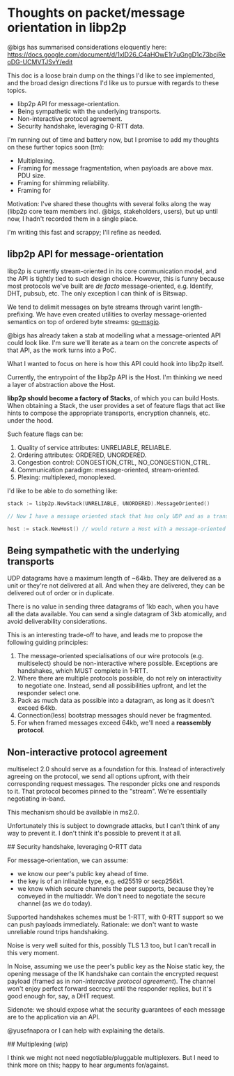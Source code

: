 # Thoughts on packet/message orientation in libp2p

@bigs has summarised considerations eloquently here:
https://docs.google.com/document/d/1xlD26_C4aHOwE1r7uGngD1c73bcjReoDG-UCMVTJSvY/edit

This doc is a loose brain dump on the things I'd like to see implemented, and
the broad design directions I'd like us to pursue with regards to these topics.

* libp2p API for message-orientation.
* Being sympathetic with the underlying transports.
* Non-interactive protocol agreement.
* Security handshake, leveraging 0-RTT data.

I'm running out of time and battery now, but I promise to add my thoughts on
these further topics soon (tm):

* Multiplexing.
* Framing for message fragmentation, when payloads are above max. PDU size.
* Framing for shimming reliability.
* Framing for 

Motivation: I've shared these thoughts with several folks along the way (libp2p
core team members incl. @bigs, stakeholders, users), but up until now, I hadn't
recorded them in a single place.

I'm writing this fast and scrappy; I'll refine as needed.

## libp2p API for message-orientation

libp2p is currently stream-oriented in its core communication model, and the API
is tightly tied to such design choice. However, this is funny because most
protocols we've built are _de facto_ message-oriented, e.g. Identify, DHT,
pubsub, etc. The only exception I can think of is Bitswap.

We tend to delimit messages on byte streams through varint length-prefixing. We
have even created utilities to overlay message-oriented semantics on top of
ordered byte streams: [go-msgio](https://github.com/libp2p/go-msgio).

@bigs has already taken a stab at modelling what a message-oriented API could
look like. I'm sure we'll iterate as a team on the concrete aspects of that API,
as the work turns into a PoC.

What I wanted to focus on here is how this API could hook into libp2p itself.

Currently, the entrypoint of the libp2p API is the Host. I'm thinking we need a
layer of abstraction above the Host.

**libp2p should become a factory of Stacks**, of which you can build Hosts. When
obtaining a Stack, the user provides a set of feature flags that act like hints
to compose the appropriate transports, encryption channels, etc. under the hood.

Such feature flags can be:

1. Quality of service attributes: UNRELIABLE, RELIABLE.
2. Ordering attributes: ORDERED, UNORDERED.
3. Congestion control: CONGESTION_CTRL, NO_CONGESTION_CTRL.
4. Communication paradigm: message-oriented, stream-oriented.
5. Plexing: multiplexed, monoplexed.

I'd like to be able to do something like:

```go
stack := libp2p.NewStack(UNRELIABLE, UNORDERED).MessageOriented()

// Now I have a message oriented stack that has only UDP and as a transport.

host := stack.NewHost() // would return a Host with a message-oriented API.
```

## Being sympathetic with the underlying transports

UDP datagrams have a maximum length of ~64kb. They are delivered as a unit or
they're not delivered at all. And when they are delivered, they can be delivered
out of order or in duplicate.

There is no value in sending three datagrams of 1kb each, when you have all the
data available. You can send a single datagram of 3kb atomically, and avoid
deliverability considerations.

This is an interesting trade-off to have, and leads me to propose the following
guiding principles:

1. The message-oriented specialisations of our wire protocols (e.g. multiselect)
   should be non-interactive where possible. Exceptions are handshakes, which
   MUST complete in 1-RTT.
2. Where there are multiple protocols possible, do not rely on interactivity to
   negotiate one. Instead, send all possibilities upfront, and let the responder
   select one.
3. Pack as much data as possible into a datagram, as long as it doesn't exceed
   64kb.
4. Connection(less) bootstrap messages should never be fragmented.
5. For when framed messages exceed 64kb, we'll need a **reassembly protocol**.

## Non-interactive protocol agreement

multiselect 2.0 should serve as a foundation for this. Instead of interactively
agreeing on the protocol, we send all options upfront, with their corresponding
request messages. The responder picks one and responds to it. That protocol
becomes pinned to the "stream". We're essentially negotiating in-band.

This mechanism should be available in ms2.0.

Unfortunately this is subject to downgrade attacks, but I can't think of any way
to prevent it. I don't think it's possible to prevent it at all.

## Security handshake, leveraging 0-RTT data

For message-orientation, we can assume:

* we know our peer's public key ahead of time.
* the key is of an inlinable type, e.g. ed25519 or secp256k1.
* we know which secure channels the peer supports, because they're conveyed in
  the multiaddr. We don't need to negotiate the secure channel (as we do today).

Supported handshakes schemes must be 1-RTT, with 0-RTT support so we can push
payloads immediately. Rationale: we don't want to waste unreliable round trips
handshaking.

Noise is very well suited for this, possibly TLS 1.3 too, but I can't recall in
this very moment.

In Noise, assuming we use the peer's public key as the Noise static key, the
opening message of the IK handshake can contain the encrypted request payload
(framed as in _non-interactive protocol agreement_). The channel won't enjoy
perfect forward secrecy until the responder replies, but it's good enough for,
say, a DHT request.

Sidenote: we should expose what the security guarantees of each message are to
the application via an API.

@yusefnapora or I can help with explaining the details.

## Multiplexing (wip)

I think we might not need negotiable/pluggable multiplexers. But I need to think
more on this; happy to hear arguments for/against.